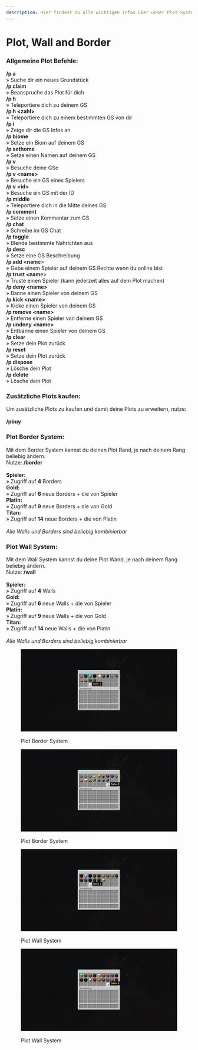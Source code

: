 ```yaml
---
description: Hier findest du alle wichtigen Infos über unser Plot System auf dem CityBuild
---
```


# Plot, Wall and Border

### Allgemeine Plot Befehle:

**/p a** \
» Suche dir ein neues Grundstück\
**/p claim** \
» Beanspruche das Plot für dich \
**/p h** \
» Teleportiere dich zu deinem GS \
**/p h \<zahl>** \
» Teleportiere dich zu einem bestimmten GS von dir \
**/p i** \
» Zeige dir die GS Infos an \
**/p biome** \
» Setze ein Biom auf deinem GS \
**/p sethome** \
» Setze einen Namen auf deinem GS \
**/p v** \
» Besuche deine GSe \
**/p v \<name>** \
» Besuche ein GS eines Spielers \
**/p v** **\<id>** \
» Besuche ein GS mit der ID \
**/p middle** \
» Teleportiere dich in die Mitte deines GS \
**/p comment** \
» Setze einen Kommentar zum GS \
**/p chat** \
» Schreibe im GS Chat \
**/p toggle** \
» Blende bestimmte Nahrichten aus \
**/p desc** \
» Setze eine GS Beschreibung \
**/p add \<nam**e> \
» Gebe einem Spieler auf deinem GS Rechte wenn du online bist \
**/p trust \<nam**e> \
» Truste einen Spieler (kann jederzeit alles auf dem Plot machen) \
**/p deny \<name>** \
» Banne einen Spieler von deinem GS \
**/p kick \<name>** \
» Kicke einen Spieler von deinem GS \
**/p remove \<name>** \
» Entferne einen Spieler von deinem GS \
**/p undeny \<name>** \
» Entbanne einen Spieler von deinem GS \
**/p clear** \
» Setze dein Plot zurück \
**/p reset** \
» Setze dein Plot zurück \
**/p dispose** \
» Lösche dein Plot \
**/p delete** \
» Lösche dein Plot

### Zusätzliche Plots kaufen:

Um zusätzliche Plots zu kaufen und damit deine Plots zu erweitern, nutze: \
\
**/pbuy**

### Plot Border System:

Mit dem Border System kannst du deinen Plot Rand, je nach deinem Rang beliebig ändern. \
Nutze: **/border** ‎ \
\
**Spieler:** \
» Zugriff auf **4** Borders \
**Gold:** \
» Zugriff auf **6** neue Borders + die von Spieler \
**Platin:** \
» Zugriff auf **9** neue Borders + die von Gold \
**Titan:** \
» Zugriff auf **14** neue Borders + die von Platin \
\
_Alle Walls und Borders sind beliebig kombinierbar_

### Plot Wall System:

Mit dem Wall System kannst du deine Plot Wand, je nach deinem Rang beliebig ändern.\
Nutze: **/wall**\
\
**Spieler:** \
» Zugriff auf **4** Walls\
**Gold:** \
» Zugriff auf **6** neue Walls + die von Spieler \
**Platin:** \
» Zugriff auf **9** neue Walls + die von Gold \
**Titan:** \
» Zugriff auf **14** neue Walls + die von Platin \
\
_Alle Walls und Borders sind beliebig kombinierbar_

<figure><img src="../.gitbook/assets/2024-03-16_22.56.51.png" alt=""><figcaption><p>Plot Border System</p></figcaption></figure>

<figure><img src="../.gitbook/assets/2024-03-16_22.56.47.png" alt=""><figcaption><p>Plot Border System</p></figcaption></figure>

<figure><img src="../.gitbook/assets/2024-03-16_22.57.00.png" alt=""><figcaption><p>Plot Wall System</p></figcaption></figure>

<figure><img src="../.gitbook/assets/2024-03-16_22.56.57.png" alt=""><figcaption><p>Plot Wall System</p></figcaption></figure>
